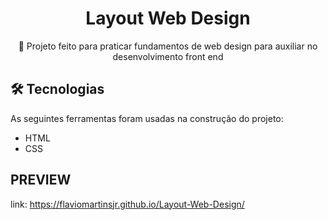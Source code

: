 <div align="center">
<h1>Layout Web Design</h1>
<p>🚀 Projeto feito para praticar fundamentos de web design para auxiliar no desenvolvimento front end</p>
</div>

## 🛠 Tecnologias  

As seguintes ferramentas foram usadas na construção do projeto:
- HTML
- CSS

## PREVIEW

link: https://flaviomartinsjr.github.io/Layout-Web-Design/
